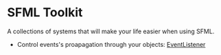 # SFML Toolkit

A collections of systems that will make your life easier when using SFML.

- Control events's proapagation through your objects: [EventListener](https://github.com/Hazurl/SFML-Toolkit/blob/master/doc/Events/EventListener.md)